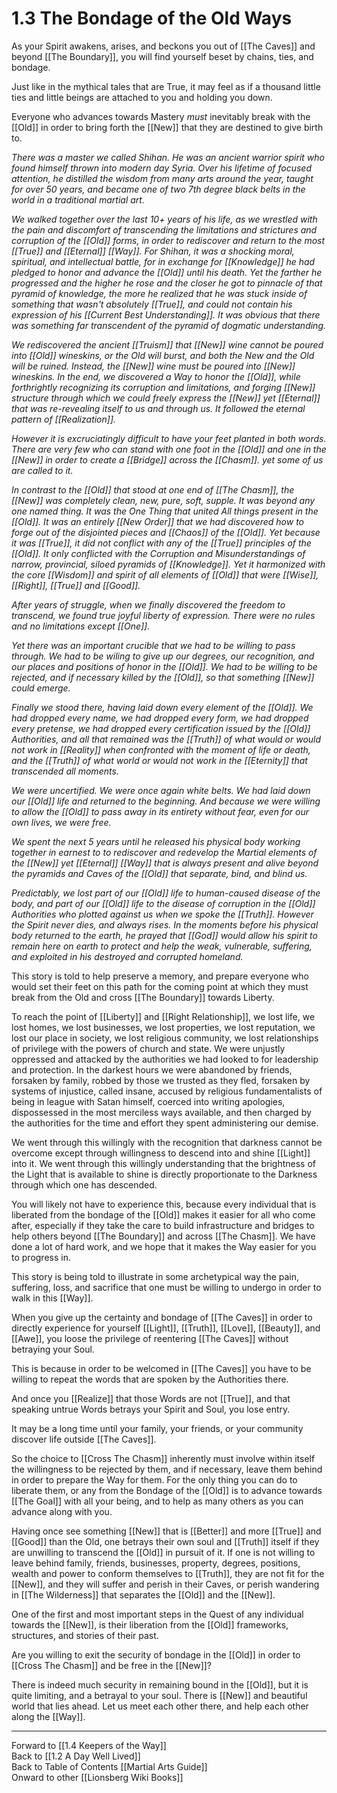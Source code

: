 # 1.3 The Bondage of the Old Ways

As your Spirit awakens, arises, and beckons you out of [[The Caves]] and beyond [[The Boundary]], you will find yourself beset by chains, ties, and bondage. 

Just like in the mythical tales that are True, it may feel as if a thousand little ties and little beings are attached to you and holding you down. 

Everyone who advances towards Mastery _must_ inevitably break with the [[Old]] in order to bring forth the [[New]] that they are destined to give birth to. 

_There was a master we called Shihan. He was an ancient warrior spirit who found himself thrown into modern day Syria. Over his lifetime of focused attention, he distilled the wisdom from many arts around the year, taught for over 50 years, and became one of two 7th degree black belts in the world in a traditional martial art._ 

_We walked together over the last 10+ years of his life, as we wrestled with the pain and discomfort of transcending the limitations and strictures and corruption of the [[Old]] forms, in order to rediscover and return to the most [[True]] and [[Eternal]] [[Way]]. For Shihan, it was a shocking moral, spiritual, and intellectual battle, for in exchange for [[Knowledge]] he had pledged to honor and advance the [[Old]] until his death. Yet the farther he progressed and the higher he rose and the closer he got to pinnacle of that pyramid of knowledge, the more he realized that he was stuck inside of something that wasn't absolutely [[True]], and could not contain his expression of his [[Current Best Understanding]]. It was obvious that there was something far transcendent of the pyramid of dogmatic understanding._

_We rediscovered the ancient [[Truism]] that [[New]] wine cannot be poured into [[Old]] wineskins, or the Old will burst, and both the New and the Old will be ruined. Instead, the [[New]] wine must be poured into [[New]] wineskins. In the end, we discovered a Way to honor the [[Old]], while forthrightly recognizing its corruption and limitations, and forging [[New]] structure through which we could freely express the [[New]] yet [[Eternal]] that was re-revealing itself to us and through us. It followed the eternal pattern of [[Realization]]._

_However it is excruciatingly difficult to have your feet planted in both words. There are very few who can stand with one foot in the [[Old]] and one in the [[New]] in order to create a [[Bridge]] across the [[Chasm]]. yet some of us are called to it._

_In contrast to the [[Old]] that stood at one end of [[The Chasm]], the [[New]] was completely clean, new, pure, soft, supple. It was beyond any one named thing. It was the One Thing that united All things present in the [[Old]]. It was an entirely [[New Order]] that we had discovered how to forge out of the disjointed pieces and [[Chaos]] of the [[Old]]. Yet because it was [[True]], it did not conflict with any of the [[True]] principles of the [[Old]]. It only conflicted with the Corruption and Misunderstandings of narrow, provincial, siloed pyramids of [[Knowledge]]. Yet it harmonized with the core [[Wisdom]] and spirit of all elements of [[Old]] that were [[Wise]], [[Right]], [[True]] and [[Good]]._

_After years of struggle, when we finally discovered the freedom to transcend, we found true joyful liberty of expression. There were no rules and no limitations except [[One]]._

_Yet there was an important crucible that we had to be willing to pass through. We had to be wiling to give up our degrees, our recognition, and our places and positions of honor in the [[Old]]. We had to be willing to be rejected, and if necessary killed by the [[Old]], so that something [[New]] could emerge._

_Finally we stood there, having laid down every element of the [[Old]]. We had dropped every name, we had dropped every form, we had dropped every pretense, we had dropped every certification issued by the [[Old]] Authorities, and all that remained was the [[Truth]] of what would or would not work in [[Reality]] when confronted with the moment of life or death, and the [[Truth]] of what world or would not work in the [[Eternity]] that transcended all moments._

_We were uncertified. We were once again white belts. We had laid down our [[Old]] life and returned to the beginning. And because we were willing to allow the [[Old]] to pass away in its entirety without fear, even for our own lives, we were free._

_We spent the next 5 years until he released his physical body working together in earnest to to rediscover and redevelop the Martial elements of the [[New]] yet [[Eternal]] [[Way]] that is always present and alive beyond the pyramids and Caves of the [[Old]] that separate, bind, and blind us._

_Predictably, we lost part of our [[Old]] life to human-caused disease of the body, and part of our [[Old]] life to the disease of corruption in the [[Old]] Authorities who plotted against us when we spoke the [[Truth]]. However the Spirit never dies, and always rises. In the moments before his physical body returned to the earth, he prayed that [[God]] would allow his spirit to remain here on earth to protect and help the weak, vulnerable, suffering, and exploited in his destroyed and corrupted homeland._

This story is told to help preserve a memory, and prepare everyone who would set their feet on this path for the coming point at which they must break from the Old and cross [[The Boundary]] towards Liberty. 

To reach the point of [[Liberty]] and [[Right Relationship]], we lost life, we lost homes, we lost businesses, we lost properties, we lost reputation, we lost our place in society, we lost religious community, we lost relationships of privilege with the powers of church and state. We were unjustly oppressed and attacked by the authorities we had looked to for leadership and protection. In the darkest hours we were abandoned by friends, forsaken by family, robbed by those we trusted as they fled, forsaken by systems of injustice, called insane, accused by religious fundamentalists of being in league with Satan himself, coerced into writing apologies, dispossessed in the most merciless ways available, and then charged by the authorities for the time and effort they spent administering our demise. 

We went through this willingly with the recognition that darkness cannot be overcome except through willingness to descend into and shine [[Light]] into it. We went through this willingly understanding that the brightness of the Light that is available to shine is directly proportionate to the Darkness through which one has descended. 

You will likely not have to experience this, because every individual that is liberated from the bondage of the [[Old]] makes it easier for all who come after, especially if they take the care to build infrastructure and bridges to help others beyond [[The Boundary]] and across [[The Chasm]]. We have done a lot of hard work, and we hope that it makes the Way easier for you to progress in. 

This story is being told to illustrate in some archetypical way the pain, suffering, loss, and sacrifice that one must be willing to undergo in order to walk in this [[Way]]. 

When you give up the certainty and bondage of [[The Caves]] in order to directly experience for yourself [[Light]], [[Truth]], [[Love]], [[Beauty]], and [[Awe]], you loose the privilege of reentering [[The Caves]] without betraying your Soul. 

This is because in order to be welcomed in [[The Caves]] you have to be willing to repeat the words that are spoken by the Authorities there. 

And once you [[Realize]] that those Words are not [[True]], and that speaking untrue Words betrays your Spirit and Soul, you lose entry. 

It may be a long time until your family, your friends, or your community discover life outside [[The Caves]]. 

So the choice to [[Cross The Chasm]] inherently must involve within itself the willingness to be rejected by them, and if necessary, leave them behind in order to prepare the Way for them. For the only thing you can do to liberate them, or any from the Bondage of the [[Old]] is to advance towards [[The Goal]] with all your being, and to help as many others as you can advance along with you. 

Having once see something [[New]] that is [[Better]] and more [[True]] and [[Good]] than the Old, one betrays their own soul and [[Truth]] itself if they are unwilling to transcend the [[Old]] in pursuit of it. If one is not willing to leave behind family, friends, businesses, property, degrees, positions, wealth and power to conform themselves to [[Truth]], they are not fit for the [[New]], and they will suffer and perish in their Caves, or perish wandering in [[The Wilderness]] that separates the [[Old]] and the [[New]].  

One of the first and most important steps in the Quest of any individual towards the [[New]], is their liberation from the [[Old]] frameworks, structures, and stories of their past.  

Are you willing to exit the security of bondage in the [[Old]] in order to [[Cross The Chasm]] and be free in the [[New]]? 

There is indeed much security in remaining bound in the [[Old]], but it is quite limiting, and a betrayal to your soul. There is [[New]] and beautiful world that lies ahead. Let us meet each other there, and help each other along the [[Way]].  

____
Forward to [[1.4 Keepers of the Way]]  
Back to [[1.2 A Day Well Lived]]  
Back to Table of Contents [[Martial Arts Guide]]  
Onward to other [[Lionsberg Wiki Books]]  

